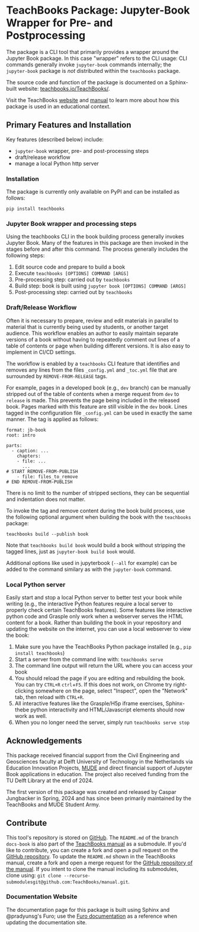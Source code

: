 # TeachBooks Package: Jupyter-Book Wrapper for Pre- and Postprocessing

The package is a CLI tool that primarily provides a wrapper around the Jupyter Book package. In this case "wrapper" refers to the CLI usage: CLI commands generally invoke `jupyter-book` commands internally; the `jupyter-book` package is _not_ distributed within the `teachbooks` package.

The source code and function of the package is documented on a Sphinx-built website: [teachbooks.io/TeachBooks/](https://teachbooks.io/TeachBooks/).

Visit the TeachBooks [website](https://teachbooks.io) and [manual](https://teachbooks.io) to learn more about how this package is used in an educational context.

## Primary Features and Installation

Key features (described below) include:
- `jupyter-book` wrapper, pre- and post-processing steps
- draft/release workflow
- manage a local Python http server

### Installation

The package is currently only available on PyPI and can be installed as follows:

```
pip install teachbooks
```

### Jupyter Book wrapper and processing steps

Using the teachbooks CLI in the book building process generally invokes Jupyter Book. Many of the features in this package are then invoked in the stages before and after this command. The process generally includes the following steps:

1. Edit source code and prepare to build a book
2. Execute `teachbooks [OPTIONS] COMMAND [ARGS]`
3. Pre-processing step: carried out by `teachbooks`
4. Build step: book is built using `jupyter book [OPTIONS] COMMAND [ARGS]`
5. Post-processing step: carried out by `teachbooks`

### Draft/Release Workflow

Often it is necessary to prepare, review and edit materials in parallel to material that is currently being used by students, or another target audience. This workflow enables an author to easily maintain separate versions of a book without having to repeatedly comment out lines of a table of contents or page when building different versions. It is also easy to implement in CI/CD settings.  

The workflow is enabled by a `teachbooks` CLI feature that identifies and removes any lines from the files `_config.yml` and `_toc.yml` file that are surrounded by `REMOVE-FROM-RELEASE` tags.

For example, pages in a developed book (e.g., `dev` branch) can be manually stripped out of the table of contents when a merge request from `dev` to `release` is made. This prevents the page being included in the released book. Pages marked with this feature are still visible in the `dev` book. Lines tagged in the configuration file `_config.yml` can be used in exactly the same manner. The tag is applied as follows:

```
format: jb-book
root: intro

parts:
  - caption: ...
    chapters: 
    - file: ...
      ...
# START REMOVE-FROM-PUBLISH
    - file: files_to_remove
# END REMOVE-FROM-PUBLISH
```

There is no limit to the number of stripped sections, they can be sequential and indentation does not matter.

To invoke the tag and remove content during the book build process, use the following optional argument when building the book with the `teachbooks` package:

```
teachbooks build --publish book
```

Note that `teachbooks build book` would build a book without stripping the tagged lines, just as `jupyter-book build book` would.

Additional options like used in jupyterbook (`--all` for example) can be added to the command similary as with the `jupyter-book` command.

### Local Python server

Easily start and stop a local Python server to better test your book while writing (e.g., the interactive Python features require a local server to properly check certain TeachBooks features). Some features like interactive python code and Grasple only work when a webserver serves the HTML content for a book. Rather than building the book in your repository and updating the website on the internet, you can use a local webserver to view the book:

1. Make sure you have the TeachBooks Python package installed (e.g., `pip install teachbooks`)
2. Start a server from the command line with: `teachbooks serve`
3. The command line output will return the URL where you can access your book
4. You should reload the page if you are editing and rebuilding the book. You can try `CTRL+R` `ctrl`+`F5`. If this does not work, on Chrome try right-clicking somewhere on the page, select \"Inspect\", open the \"Network\" tab, then reload with `CTRL+R`. 
5. All interactive features like the Grasple/H5p iframe exercises, Sphinx-thebe python interactivity and HTML/Javascript elements should now work as well.
6. When you no longer need the server, simply run `teachbooks serve stop`

## Acknowledgements

This package received financial support from the Civil Engineering and Geosciences faculty at Delft University of Technology in the Netherlands via Education Innovation Projects, [MUDE](https://mude.citg.tudelft.nl) and direct financial support of Jupyter Book applications in education. The project also received funding from the TU Delft Library at the end of 2024.

The first version of this package was created and released by Caspar Jungbacker in Spring, 2024 and has since been primarily maintained by the TeachBooks and MUDE Student Army. 

## Contribute

This tool's repository is stored on [GitHub](https://github.com/TeachBooks/TeachBooks). The `README.md` of the branch `docs-book` is also part of the [TeachBooks manual](https://teachbooks.io/manual/external/TeachBooks/README.html) as a submodule. If you'd like to contribute, you can create a fork and open a pull request on the [GitHub repository](https://github.com/TeachBooks/TeachBooks). To update the `README.md` shown in the TeachBooks manual, create a fork and open a merge request for the [GitHub repository of the manual](https://github.com/TeachBooks/manual). If you intent to clone the manual including its submodules, clone using: `git clone --recurse-submodulesgit@github.com:TeachBooks/manual.git`.

### Documentation Website

The documentation page for this package is built using Sphinx and @pradyunsg's Furo; use the [Furo documentation](https://pradyunsg.me/furo/#) as a reference when updating the documentation site.